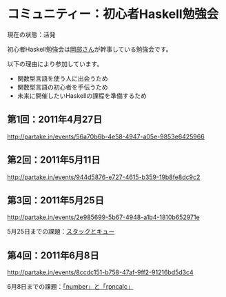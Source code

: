 コミュニティー：初心者Haskell勉強会
===================================

現在の状態：活発

初心者Haskell勉強会は[岡部さん](http://d.masterq.net/)が幹事している勉強会です。

以下の理由により参加しています。

* 関数型言語を使う人に出会うため
* 関数型言語の初心者を手伝うため
* 未来に開催したいHaskellの課程を準備するため

第1回：2011年4月27日
--------------------

<http://partake.in/events/56a70b6b-4e58-4947-a05e-9853e6425966>

第2回：2011年5月11日
--------------------

<http://partake.in/events/944d5876-e727-4615-b359-19b8fe8dc9c2>

第3回：2011年5月25日
--------------------

<http://partake.in/events/2e985699-5b67-4948-a1b4-1810b652971e>

5月25日までの課題：[スタックとキュー](https://github.com/yuzutechnology/Community-Okabe2011/blob/master/HW001-StacksAndQueues.md)

第4回：2011年6月8日
-------------------

<http://partake.in/events/8ccdc151-b758-47af-9ff2-91216bd5d3c4>

6月8日までの課題：[「number」と「rpncalc」](https://github.com/yuzutechnology/Community-Okabe2011/blob/master/HW002-NumberAndRPNCalc.md)
